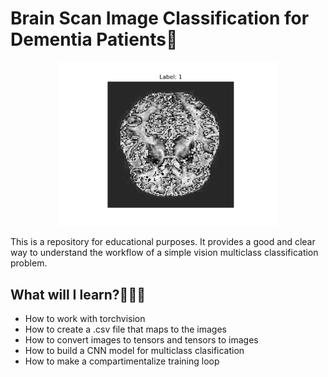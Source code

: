 # Brain Scan Image Classification for Dementia Patients🧠

<p align="center">
  <img src="img_readme.png" width="350" title="An example of a processed image">
</p>

This is a repository for educational purposes. 
It provides a good and clear way to understand the workflow of a simple vision multiclass classification problem.

## What will I learn?👨🏽‍💻
- How to work with torchvision
- How to create a .csv file that maps to the images
- How to convert images to tensors and tensors to images
- How to build a CNN model for multiclass clasification
- How to make a compartimentalize training loop

